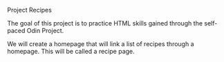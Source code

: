 Project Recipes

The goal of this project is to practice HTML skills gained through the self-paced
Odin Project. 

We will create a homepage that will link a list of recipes through a homepage. This
will be called a recipe page. 
